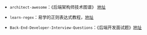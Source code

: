 - `architect-awesome`：《后端架构师技术图谱》 [地址](https://github.com/xingshaocheng/architect-awesome)

- `learn-regex`：易学的正则表达式教程，[地址](https://github.com/zeeshanu/learn-regex/blob/master/README-cn.md)

- `Back-End-Developer-Interview-Questions`：《后端开发面试题》[地址](https://github.com/monklof/Back-End-Developer-Interview-Questions)
